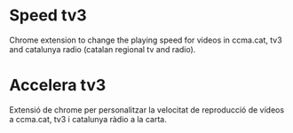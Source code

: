# Speed tv3
Chrome extension to change the playing speed for videos in ccma.cat, tv3 and catalunya radio (catalan regional tv and radio).

# Accelera tv3
Extensió de chrome per personalitzar la velocitat de reproducció de vídeos a ccma.cat, tv3 i catalunya ràdio a la carta.
